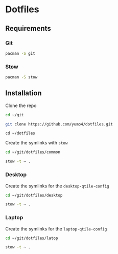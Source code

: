 # Dotfiles
## Requirements
### Git
```bash
pacman -S git
```
### Stow
```bash
pacman -S stow
```
## Installation
Clone the repo
```bash
cd ~/git
```
```bash
git clone https://github.com/yumo4/dotfiles.git
```
```
cd ~/dotfiles 
```
Create the symlinks with ```stow```
```bash
cd ~/git/dotfiles/common
```
```bash
stow -t ~ .
```
### Desktop
Create the symlinks for the ```desktop-qtile-config```
```bash
cd ~/git/dotfiles/desktop
```
```bash
stow -t ~ .
```
### Laptop
Create the symlinks for the ```laptop-qtile-config```

```bash
cd ~/git/dotfiles/latop
```
```bash
stow -t ~ .
```
